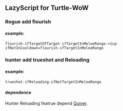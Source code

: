 ## LazyScript for Turtle-WoW
### Rogue add flourish
#### example:
`flourish-ifTargetOfTarget-ifTargetInMeleeRange->1cp-ifNotInCooldown=flourish-ifTargetInMeleeRange`
### hunter add trueshot and Reloading
#### example:
`trueshot-ifReloading-ifNotTargetInMeleeRange`

#### dependence
Hunter Reloading featrue depend [Quiver](https://github.com/SabineWren/Quiver).
